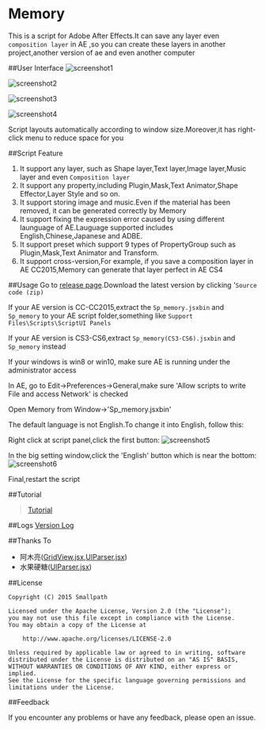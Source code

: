 # Memory

This is a script for Adobe After Effects.It can save any layer even `composition layer` in AE ,so you can create these layers in another project,another version of ae and even another computer


##User Interface
![screenshot1](https://raw.githubusercontent.com/Smallpath/Memory/master/_screenshot/1_en.PNG)

![screenshot2](https://raw.githubusercontent.com/Smallpath/Memory/master/_screenshot/2_en.PNG)

![screenshot3](https://raw.githubusercontent.com/Smallpath/Memory/master/_screenshot/3_en.PNG)

![screenshot4](https://raw.githubusercontent.com/Smallpath/Memory/master/_screenshot/4.gif)

Script layouts automatically according to window size.Moreover,it has right-click menu to reduce space for you

##Script Feature
1. It support any layer, such as Shape layer,Text layer,Image layer,Music layer and even `Composition layer`
2. It support any property,including Plugin,Mask,Text Animator,Shape Effector,Layer Style and so on.
3. It support storing image and music.Even if the material has been removed, it can be generated correctly by Memory
4. It support fixing the expression error caused by using different launguage of AE.Lauguage supported includes English,Chinese,Japanese and ADBE.
5. It support preset which support 9 types of PropertyGroup such as Plugin,Mask,Text Animator and Transform.
6. It support cross-version,For example, if you save a composition layer in AE CC2015,Memory can generate that layer perfect in AE CS4



##Usage
Go to [release page](https://github.com/Smallpath/Memory/releases).Download the latest version by clicking '`Source code (zip)`

If your AE version is CC-CC2015,extract the `Sp_memory.jsxbin` and `Sp_memory` to your AE script folder,something like `Support Files\Scripts\ScriptUI Panels`

If your AE version is CS3-CS6,extract `Sp_memory(CS3-CS6).jsxbin` and `Sp_memory` instead

If your windows is win8 or win10, make sure AE is running under the administrator access

In AE, go to Edit->Preferences->General,make sure 'Allow scripts to write File and access Network' is checked

Open Memory from Window->'Sp_memory.jsxbin'

The default language is not English.To change it into English, follow this:

Right click at script panel,click the first button:
![screenshot5](https://raw.githubusercontent.com/Smallpath/Memory/master/_screenshot/5.PNG)

In the big setting window,click the 'English' button which is near the bottom:
![screenshot6](https://raw.githubusercontent.com/Smallpath/Memory/master/_screenshot/6.PNG)

Final,restart the script


##Tutorial
>[Tutorial](https://github.com/Smallpath/Memory/blob/master/wiki/TUTORIAL-EN.md)


##Logs
[Version Log](https://github.com/Smallpath/Memory/blob/master/wiki/LOGS.md)

##Thanks To
- 阿木亮([GridView.jsx](https://github.com/Smallpath/Memory/blob/master/Sp_memory/lib/GridView.jsx),[UIParser.jsx](https://github.com/Smallpath/Memory/blob/master/Sp_memory/lib/UIParser.jsx))
- 水果硬糖([UIParser.jsx](https://github.com/Smallpath/Memory/blob/master/Sp_memory/lib/UIParser.jsx))

##License
```
Copyright (C) 2015 Smallpath

Licensed under the Apache License, Version 2.0 (the "License");
you may not use this file except in compliance with the License.
You may obtain a copy of the License at

    http://www.apache.org/licenses/LICENSE-2.0

Unless required by applicable law or agreed to in writing, software
distributed under the License is distributed on an "AS IS" BASIS,
WITHOUT WARRANTIES OR CONDITIONS OF ANY KIND, either express or implied.
See the License for the specific language governing permissions and
limitations under the License.
```

##Feedback

If you encounter any problems or have any feedback, please open an issue.
